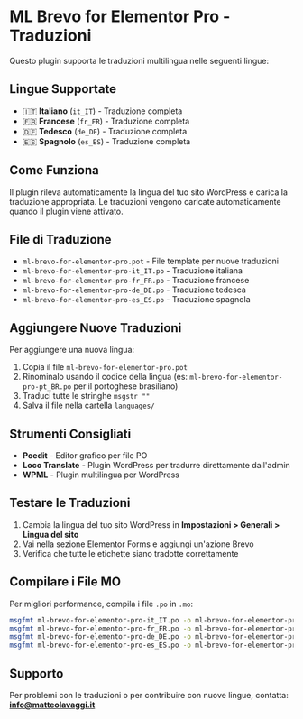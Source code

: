 # ML Brevo for Elementor Pro - Traduzioni

Questo plugin supporta le traduzioni multilingua nelle seguenti lingue:

## Lingue Supportate

- 🇮🇹 **Italiano** (`it_IT`) - Traduzione completa
- 🇫🇷 **Francese** (`fr_FR`) - Traduzione completa  
- 🇩🇪 **Tedesco** (`de_DE`) - Traduzione completa
- 🇪🇸 **Spagnolo** (`es_ES`) - Traduzione completa

## Come Funziona

Il plugin rileva automaticamente la lingua del tuo sito WordPress e carica la traduzione appropriata. Le traduzioni vengono caricate automaticamente quando il plugin viene attivato.

## File di Traduzione

- `ml-brevo-for-elementor-pro.pot` - File template per nuove traduzioni
- `ml-brevo-for-elementor-pro-it_IT.po` - Traduzione italiana
- `ml-brevo-for-elementor-pro-fr_FR.po` - Traduzione francese
- `ml-brevo-for-elementor-pro-de_DE.po` - Traduzione tedesca
- `ml-brevo-for-elementor-pro-es_ES.po` - Traduzione spagnola

## Aggiungere Nuove Traduzioni

Per aggiungere una nuova lingua:

1. Copia il file `ml-brevo-for-elementor-pro.pot`
2. Rinominalo usando il codice della lingua (es: `ml-brevo-for-elementor-pro-pt_BR.po` per il portoghese brasiliano)
3. Traduci tutte le stringhe `msgstr ""`
4. Salva il file nella cartella `languages/`

## Strumenti Consigliati

- **Poedit** - Editor grafico per file PO
- **Loco Translate** - Plugin WordPress per tradurre direttamente dall'admin
- **WPML** - Plugin multilingua per WordPress

## Testare le Traduzioni

1. Cambia la lingua del tuo sito WordPress in **Impostazioni > Generali > Lingua del sito**
2. Vai nella sezione Elementor Forms e aggiungi un'azione Brevo
3. Verifica che tutte le etichette siano tradotte correttamente

## Compilare i File MO

Per migliori performance, compila i file `.po` in `.mo`:

```bash
msgfmt ml-brevo-for-elementor-pro-it_IT.po -o ml-brevo-for-elementor-pro-it_IT.mo
msgfmt ml-brevo-for-elementor-pro-fr_FR.po -o ml-brevo-for-elementor-pro-fr_FR.mo
msgfmt ml-brevo-for-elementor-pro-de_DE.po -o ml-brevo-for-elementor-pro-de_DE.mo
msgfmt ml-brevo-for-elementor-pro-es_ES.po -o ml-brevo-for-elementor-pro-es_ES.mo
```

## Supporto

Per problemi con le traduzioni o per contribuire con nuove lingue, contatta: **info@matteolavaggi.it** 